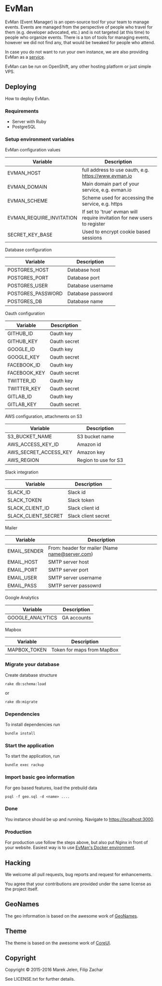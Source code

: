 # EvMan

EvMan (Event Manager) is an open-source tool for your team to manage events.
Events are managed from the perspective of people who travel for them (e.g.
developer advocated, etc.) and is not targeted (at this time) to people who
organize events. There is a ton of tools for managing events, however we did
not find any, that would be tweaked for people who attend.

In case you do not want to run your own instance, we are also providing EvMan
as a [service](https://www.evman.io).

EvMan can be run on OpenShift, any other hosting platform or just simple VPS.

## Deploying

How to deploy EvMan.

### Requirements

* Server with Ruby
* PostgreSQL

### Setup environment variables

EvMan configuration values

Variable | Description
--- | ---
EVMAN_HOST | full address to use oauth, e.g. https://www.evman.io
EVMAN_DOMAIN | Main domain part of your service, e.g. evman.io 
EVMAN_SCHEME | Scheme used for accessing the service, e.g. https
EVMAN_REQUIRE_INVITATION | If set to 'true' evman will require invitation for new users to register
SECRET_KEY_BASE | Used to encrypt cookie based sessions

Database configuration

Variable | Description
--- | ---
POSTGRES_HOST | Database host
POSTGRES_PORT | Database port
POSTGRES_USER | Database username
POSTGRES_PASSWORD | Database password
POSTGRES_DB | Database name

Oauth configuration

Variable | Description
--- | ---
GITHUB_ID | Oauth key
GITHUB_KEY | Oauth secret
GOOGLE_ID | Oauth key
GOOGLE_KEY | Oauth secret
FACEBOOK_ID | Oauth key
FACEBOOK_KEY | Oauth secret
TWITTER_ID | Oauth key
TWITTER_KEY | Oauth secret 
GITLAB_ID | Oauth key
GITLAB_KEY | Oauth secret

AWS configuration, attachments on S3

Variable | Description
--- | ---
S3_BUCKET_NAME | S3 bucket name
AWS_ACCESS_KEY_ID | Amazon id
AWS_SECRET_ACCESS_KEY | Amazon key
AWS_REGION | Region to use for S3

Slack integration

Variable | Description
--- | ---
SLACK_ID | Slack id
SLACK_TOKEN | Slack token 
SLACK_CLIENT_ID | Slack client id
SLACK_CLIENT_SECRET | Slack client secret

Mailer

Variable | Description
--- | ---
EMAIL_SENDER | From: header for mailer (Name <name@server.com>)
EMAIL_HOST | SMTP server host
EMAIL_PORT | SMTP server port
EMAIL_USER | SMTP server username
EMAIL_PASS | SMTP server passowrd

Google Analytics

Variable | Description
--- | ---
GOOGLE_ANALYTICS | GA accounts

Mapbox

Variable | Description
--- | ---
MAPBOX_TOKEN | Token for maps from MapBox

### Migrate your database

Create database structure

```
rake db:schema:load
```

or 

```
rake db:migrate
```

### Dependencies

To install dependencies run

```
bundle install
```

### Start the application

To start the application, run

```
bundle exec rackup
```

### Import basic geo information

For geo based features, load the prebuild data

```
psql -f geo.sql -d <name> ....
```

### Done

You instance should be up and running. 
Navigate to [https://localhost:3000](https://localhost:3000).

### Production

For production use follow the steps above, but also put Nginx in front 
of your website. Easiest way is to use 
[EvMan's Docker environment](https://gitlab.com/evman/docker-env).

## Hacking

We welcome all pull requests, bug reports and request for enhancements.

You agree that your contributions are provided under the same 
license as the project itself.

## GeoNames

The geo information is based on the awesome work of
[GeoNames](http://www.geonames.org).

## Theme

The theme is based on the awesome work of [CoreUI](http://coreui.io).

## Copyright

Copyright © 2015-2016 Marek Jelen, Filip Zachar

See LICENSE.txt for further details.
